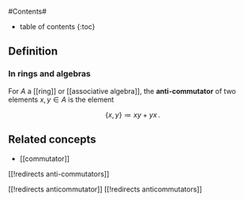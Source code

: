 
#Contents#
* table of contents
{:toc}

## Definition

### In rings and algebras

For $A$ a [[ring]] or [[associative algebra]], the **anti-commutator** of two elements $x,y \in A$ is the element

$$
  \{x,y\} \coloneqq x y + y x
  \,.
$$



## Related concepts

* [[commutator]]


[[!redirects anti-commutators]]

[[!redirects anticommutator]]
[[!redirects anticommutators]]

